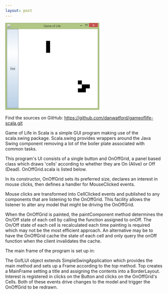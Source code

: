 ```yaml
---
layout: post
---
```

![](/images/GameOfLifeApp-300x277.png)

Find the sources on GitHub: <a href="https://github.com/danwatford/gameoflife-scala.git">https://github.com/danwatford/gameoflife-scala.git</a>

Game of Life in Scala is a simple GUI program making use of the scala.swing package. Scala.swing provides wrappers around the Java Swing component removing a lot of the boiler plate associated with common tasks.

This program's UI consists of a single button and OnOffGrid, a panel based class which draws 'cells' according to whether they are On (Alive) or Off (Dead). OnOffGrid.scala is listed below.
<script src="https://gist.github.com/danwatford/db1564be85c0f570d5e5.js"></script>
In its constructor, OnOffGrid sets its preferred size, declares an interest in mouse clicks, then defines a handler for MouseClicked events.

Mouse clicks are transformed into CellClicked events and published to any components that are listening to the OnOffGrid. This facility allows the listener to alter any model that might be driving the OnOffGrid.

When the OnOffGrid is painted, the paintComponent method determines the On/Off state of each cell by calling the function assigned to onOff. The On/Off state of each cell is recalculated each time painting is required which may not be the most efficient approach. An alternative may be to have the OnOffGrid cache the state of each cell and only query the onOff function when the client invalidates the cache.

The main frame of the program is set up in:
<script src="https://gist.github.com/danwatford/6c5581301d3b18e28db6.js"></script>
The GofLUI object extends SimpleSwingApplication which provides the main method and sets up a Frame according to the <em>top</em> method. Top creates a MainFrame setting a title and assigning the contents into a BorderLayout. Interest is registered in clicks on the Button and clicks on the OnOffGrid's Cells. Both of these events drive changes to the model and trigger the OnOffGrid to be redrawn.